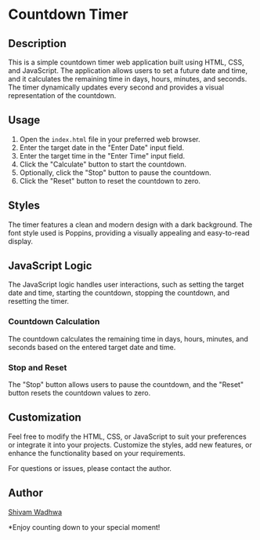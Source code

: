 # Countdown Timer



## Description

This is a simple countdown timer web application built using HTML, CSS, and JavaScript. The application allows users to set a future date and time, and it calculates the remaining time in days, hours, minutes, and seconds. The timer dynamically updates every second and provides a visual representation of the countdown.

## Usage

1. Open the `index.html` file in your preferred web browser.
2. Enter the target date in the "Enter Date" input field.
3. Enter the target time in the "Enter Time" input field.
4. Click the "Calculate" button to start the countdown.
5. Optionally, click the "Stop" button to pause the countdown.
6. Click the "Reset" button to reset the countdown to zero.

## Styles

The timer features a clean and modern design with a dark background. The font style used is Poppins, providing a visually appealing and easy-to-read display.

## JavaScript Logic

The JavaScript logic handles user interactions, such as setting the target date and time, starting the countdown, stopping the countdown, and resetting the timer.

### Countdown Calculation

The countdown calculates the remaining time in days, hours, minutes, and seconds based on the entered target date and time.

### Stop and Reset

The "Stop" button allows users to pause the countdown, and the "Reset" button resets the countdown values to zero.

## Customization

Feel free to modify the HTML, CSS, or JavaScript to suit your preferences or integrate it into your projects. Customize the styles, add new features, or enhance the functionality based on your requirements.

For questions or issues, please contact the author.


## Author 

[Shivam Wadhwa](http://github.com/wadhwashivam)


*Enjoy counting down to your special moment!
